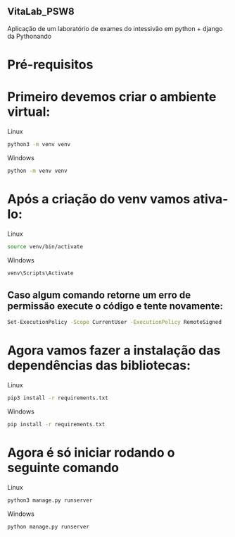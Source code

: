 ## VitaLab_PSW8
Aplicação de um laboratório de exames do intessivão em python + django da Pythonando

# Pré-requisitos
# Primeiro devemos criar o ambiente virtual:

Linux
```sh
python3 -m venv venv
```

Windows
```sh
python -m venv venv
```

# Após a criação do venv vamos ativa-lo:
Linux
```sh
source venv/bin/activate
```

Windows
```sh
venv\Scripts\Activate
```

## Caso algum comando retorne um erro de permissão execute o código e tente novamente:
```sh
Set-ExecutionPolicy -Scope CurrentUser -ExecutionPolicy RemoteSigned
```

# Agora vamos fazer a instalação das dependências das bibliotecas:
Linux
```sh
pip3 install -r requirements.txt
```

Windows
```sh
pip install -r requirements.txt
```

# Agora é só iniciar rodando o seguinte comando
Linux
```sh
python3 manage.py runserver
```

Windows
```sh
python manage.py runserver
```



